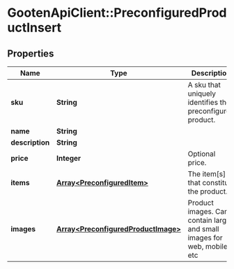 # GootenApiClient::PreconfiguredProductInsert

## Properties
Name | Type | Description | Notes
------------ | ------------- | ------------- | -------------
**sku** | **String** | A sku that uniquely identifies the preconfigured product. | 
**name** | **String** |  | 
**description** | **String** |  | 
**price** | **Integer** | Optional price. | 
**items** | [**Array&lt;PreconfiguredItem&gt;**](PreconfiguredItem.md) | The item[s] that constitue the product. | 
**images** | [**Array&lt;PreconfiguredProductImage&gt;**](PreconfiguredProductImage.md) | Product images. Can contain large and small images for web, mobile, etc | 


